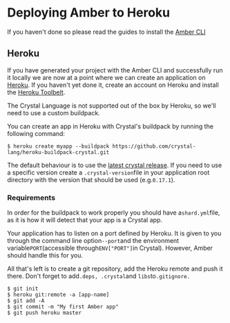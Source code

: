# Deploying Amber to Heroku

If you haven't done so please read the guides to install the [Amber CLI](/getting-started/installation/heroku.md)

## Heroku

If you have generated your project with the Amber CLI and successfully run it locally we are now at a point where we can create an application on [Heroku](https://www.heroku.com/). If you haven't yet done it, create an account on Heroku and install the [Heroku Toolbelt](https://toolbelt.heroku.com/).

The Crystal Language is not supported out of the box by Heroku, so we'll need to use a custom buildpack.

You can create an app in Heroku with Crystal's buildpack by running the following command:

```
$ heroku create myapp --buildpack https://github.com/crystal-lang/heroku-buildpack-crystal.git
```

The default behaviour is to use the [latest crystal release](https://github.com/crystal-lang/crystal/releases/latest). If you need to use a specific version create a `.crystal-version`file in your application root directory with the version that should be used \(e.g.`0.17.1`\).

### Requirements

In order for the buildpack to work properly you should have a`shard.yml`file, as it is how it will detect that your app is a Crystal app.

Your application has to listen on a port defined by Heroku. It is given to you through the command line option`--port`and the environment variable`PORT`\(accessible through`ENV["PORT"]`in Crystal\). However, Amber should handle this for you.

All that's left is to create a git repository, add the Heroku remote and push it there. Don't forget to add`.deps, .crystal`and `libs`to`.gitignore.`

```
$ git init
$ heroku git:remote -a [app-name]
$ git add -A
$ git commit -m "My first Amber app"
$ git push heroku master
```
